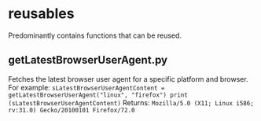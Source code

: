 # reusables
Predominantly contains functions that can be reused.

## getLatestBrowserUserAgent.py
Fetches the latest browser user agent for a specific platform and browser.
For example:
`sLatestBrowserUserAgentContent = getLatestBrowserUserAgent("linux", "firefox")
print (sLatestBrowserUserAgentContent)`
Returns:
`Mozilla/5.0 (X11; Linux i586; rv:31.0) Gecko/20100101 Firefox/72.0`
